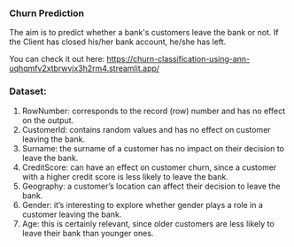 ### Churn Prediction  

The aim is to predict whether a bank's customers leave the bank or not. If the Client has closed his/her bank account, he/she has left.

You can check it out here: https://churn-classification-using-ann-uqhqmfv2xtbrwvjx3h2rm4.streamlit.app/

### Dataset:  

1) RowNumber: corresponds to the record (row) number and has no effect on the output.  
2) CustomerId: contains random values and has no effect on customer leaving the bank.  
3) Surname: the surname of a customer has no impact on their decision to leave the bank.  
4) CreditScore: can have an effect on customer churn, since a customer with a higher credit score is less likely to leave the bank.  
5) Geography: a customer’s location can affect their decision to leave the bank.  
6) Gender: it’s interesting to explore whether gender plays a role in a customer leaving the bank.  
7) Age: this is certainly relevant, since older customers are less likely to leave their bank than younger ones.  